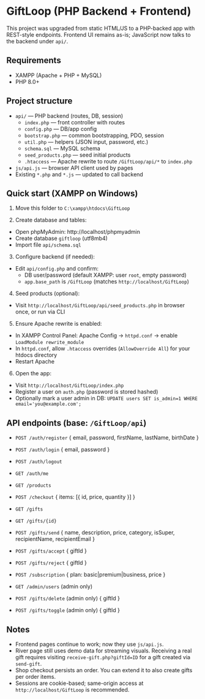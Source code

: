 # GiftLoop (PHP Backend + Frontend)

This project was upgraded from static HTML/JS to a PHP-backed app with REST-style endpoints. Frontend UI remains as-is; JavaScript now talks to the backend under `api/`.

## Requirements
- XAMPP (Apache + PHP + MySQL)
- PHP 8.0+

## Project structure
- `api/` — PHP backend (routes, DB, session)
  - `index.php` — front controller with routes
  - `config.php` — DB/app config
  - `bootstrap.php` — common bootstrapping, PDO, session
  - `util.php` — helpers (JSON input, password, etc.)
  - `schema.sql` — MySQL schema
  - `seed_products.php` — seed initial products
  - `.htaccess` — Apache rewrite to route `/GiftLoop/api/*` to `index.php`
- `js/api.js` — browser API client used by pages
- Existing `*.php` and `*.js` — updated to call backend

## Quick start (XAMPP on Windows)
1) Move this folder to `C:\xampp\htdocs\GiftLoop`

2) Create database and tables:
- Open phpMyAdmin: http://localhost/phpmyadmin
- Create database `giftloop` (utf8mb4)
- Import file `api/schema.sql`

3) Configure backend (if needed):
- Edit `api/config.php` and confirm:
  - DB user/password (default XAMPP: user `root`, empty password)
  - `app.base_path` is `/GiftLoop` (matches `http://localhost/GiftLoop`)

4) Seed products (optional):
- Visit `http://localhost/GiftLoop/api/seed_products.php` in browser once, or run via CLI

5) Ensure Apache rewrite is enabled:
- In XAMPP Control Panel: Apache Config → `httpd.conf` → enable `LoadModule rewrite_module`
- In `httpd.conf`, allow `.htaccess` overrides (`AllowOverride All`) for your htdocs directory
- Restart Apache

6) Open the app:
- Visit `http://localhost/GiftLoop/index.php`
- Register a user on `auth.php` (password is stored hashed)
- Optionally mark a user admin in DB: `UPDATE users SET is_admin=1 WHERE email='you@example.com';`

## API endpoints (base: `/GiftLoop/api`)
- `POST /auth/register` { email, password, firstName, lastName, birthDate }
- `POST /auth/login` { email, password }
- `POST /auth/logout`
- `GET /auth/me`

- `GET /products`
- `POST /checkout` { items: [{ id, price, quantity }] }

- `GET /gifts`
- `GET /gifts/{id}`
- `POST /gifts/send` { name, description, price, category, isSuper, recipientName, recipientEmail }
- `POST /gifts/accept` { giftId }
- `POST /gifts/reject` { giftId }

- `POST /subscription` { plan: basic|premium|business, price }

- `GET /admin/users` (admin only)
- `POST /gifts/delete` (admin only) { giftId }
- `POST /gifts/toggle` (admin only) { giftId }

## Notes
- Frontend pages continue to work; now they use `js/api.js`.
- River page still uses demo data for streaming visuals. Receiving a real gift requires visiting `receive-gift.php?giftId=ID` for a gift created via `send-gift`.
- Shop checkout persists an order. You can extend it to also create gifts per order items.
- Sessions are cookie-based; same-origin access at `http://localhost/GiftLoop` is recommended. 